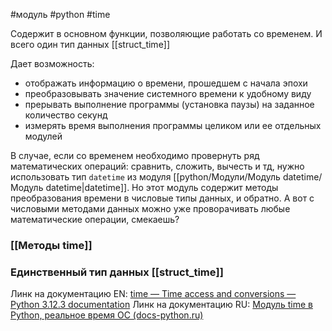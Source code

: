 #модуль #python #time


Содержит в основном функции, позволяющие работать со временем. И всего один тип данных [[struct_time]]

Дает возможность:
- отображать информацию о времени, прошедшем с начала эпохи
- преобразовывать значение системного времени к удобному виду
- прерывать выполнение программы (установка паузы) на заданное количество секунд
- измерять время выполнения программы целиком или ее отдельных модулей

В случае, если со временем необходимо провернуть ряд математических операций: сравнить, сложить, вычесть и тд, нужно использовать тип `datetime` из модуля [[python/Модули/Модуль datetime/Модуль datetime|datetime]]. 
Но этот модуль содержит методы преобразования времени в числовые типы данных, и обратно. А вот с числовыми методами данных можно ужe проворачивать любые математические операции, смекаешь?
### [[Методы time]]
### Единственный тип данных [[struct_time]]

Линк на документацию EN:
[time — Time access and conversions — Python 3.12.3 documentation](https://docs.python.org/3/library/time.html)
Линк на документацию RU:
[Модуль time в Python, реальное время ОС (docs-python.ru)](https://docs-python.ru/standart-library/modul-time-python/)


